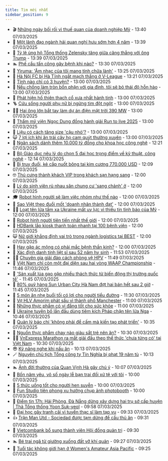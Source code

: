 ```yaml
---
title: Tim mới nhất
sidebar_position: 9
---
```


<!-- vnexpress-tin-moi-nhat:START -->
- 🎬 [Những ngày bối rối vì thuế quan của doanh nghiệp Mỹ](https://vnexpress.net/nhung-ngay-boi-roi-vi-thue-quan-cua-doanh-nghiep-my-4857999.html) - 13:40 07/03/2025
- 🐎 [Một lãnh đạo ngành hải quan nghỉ hưu sớm hơn 4 năm](https://vnexpress.net/mot-lanh-dao-nganh-hai-quan-nghi-huu-som-hon-4-nam-4858227.html) - 13:39 07/03/2025
- 🦍 [Tỷ lệ ủng hộ Tổng thống Zelensky tăng giữa căng thẳng với ông Trump](https://vnexpress.net/ty-le-ung-ho-tong-thong-zelensky-tang-giua-cang-thang-voi-ong-trump-4858205.html) - 13:39 07/03/2025
- 🏊 [Phế cầu tấn công gây bệnh khi nào?](https://vnexpress.net/phe-cau-tan-cong-gay-benh-khi-nao-4858224.html) - 13:30 07/03/2025
- 🎊 [Yiruma: &#39;Âm nhạc của tôi mang tính chữa lành&#39;](https://vnexpress.net/yiruma-am-nhac-cua-toi-mang-tinh-chua-lanh-4857822.html) - 13:25 07/03/2025
- 🎃 [Hà Nội FC bị Hà Tĩnh ngắt mạch thắng ở V-League](https://vnexpress.net/ha-noi-fc-bi-ha-tinh-ngat-mach-thang-o-v-league-4858221.html) - 13:21 07/03/2025
- 🧰 [Tỉnh nào chỉ có 3 huyện?](https://vnexpress.net/tinh-nao-chi-co-3-huyen-4858161.html) - 13:00 07/03/2025
- 🔭 [Nếu chồng làm tròn bổn phận với gia đình, tôi sẽ bỏ thái độ hỗn hào](https://vnexpress.net/neu-chong-lam-tron-bon-phan-voi-gia-dinh-toi-se-bo-thai-do-hon-hao-4858093.html) - 13:00 07/03/2025
- 🫶 [Phát hiện hố thiên thạch cổ xưa nhất hành tinh](https://vnexpress.net/phat-hien-ho-thien-thach-co-xua-nhat-hanh-tinh-4857995.html) - 13:00 07/03/2025
- 🪜 [Cứu sống người phụ nữ bị ngừng tim đột ngột](https://vnexpress.net/cuu-song-nguoi-phu-nu-bi-ngung-tim-dot-ngot-4857793.html) - 13:00 07/03/2025
- 👨‍🏫 [Hai ông lớn bắt tay làm dự án điện mặt trời 390 MW](https://vnexpress.net/hai-ong-lon-bat-tay-lam-du-an-dien-mat-troi-390-mw-4858223.html) - 13:00 07/03/2025
- 🎊 [Thẩm mỹ viện Ngọc Dung đồng hành giải Run to live 2025](https://vnexpress.net/tham-my-vien-ngoc-dung-dong-hanh-giai-run-to-live-2025-4858179.html) - 13:00 07/03/2025
- 🎊 [Liệu có cách tăng size &#39;cậu nhỏ&#39;?](https://vnexpress.net/lieu-co-cach-tang-size-cau-nho-4858113.html) - 13:00 07/03/2025
- 😺 [7 lợi ích khi ăn trái cây họ cam quýt thường xuyên](https://vnexpress.net/7-loi-ich-khi-an-trai-cay-ho-cam-quyt-thuong-xuyen-4857937.html) - 13:00 07/03/2025
- 🐘 [Ngân sách dành thêm 10.000 tỷ đồng cho khoa học công nghệ](https://vnexpress.net/ngan-sach-danh-them-10-000-ty-dong-cho-khoa-hoc-cong-nghe-4858216.html) - 12:21 07/03/2025
- 🌁 [Bộ Giáo dục nêu lý do chọn 5 đại học trọng điểm về kỹ thuật, công nghệ](https://vnexpress.net/bo-giao-duc-neu-ly-do-chon-5-dai-hoc-trong-diem-ve-ky-thuat-cong-nghe-4858183.html) - 12:14 07/03/2025
- 🐲 [Bị truy đuổi, kẻ cắp nuốt bông tai kim cương 770.000 USD](https://vnexpress.net/bi-truy-duoi-ke-cap-nuot-bong-tai-kim-cuong-770-000-usd-4858210.html) - 12:09 07/03/2025
- 🤓 [Thú cưng thành khách VIP trong khách sạn hạng sang](https://vnexpress.net/thu-cung-thanh-khach-vip-trong-khach-san-hang-sang-4858137.html) - 12:00 07/03/2025
- 💪 [Lý do sinh viên rủ nhau săn chung cư &#39;sang chảnh&#39; ở](https://vnexpress.net/ly-do-sinh-vien-ru-nhau-san-chung-cu-sang-chanh-o-4858124.html) - 12:00 07/03/2025
- 🎓 [Robot hình người sẽ làm việc nhóm như thế nào](https://vnexpress.net/robot-hinh-nguoi-se-lam-viec-nhom-nhu-the-nao-4857938.html) - 12:00 07/03/2025
- 🫣 [Sao Việt theo đuổi mốt &#39;doanh nhân thành đạt&#39;](https://vnexpress.net/sao-viet-theo-duoi-mot-doanh-nhan-thanh-dat-4857924.html) - 12:00 07/03/2025
- 🧑‍💻 [Loạt tên lửa tầm xa Ukraine mất uy lực vì thiếu tin tình báo của Mỹ](https://vnexpress.net/loat-ten-lua-tam-xa-ukraine-mat-uy-luc-vi-thieu-tin-tinh-bao-cua-my-4857879.html) - 12:00 07/03/2025
- 🐲 [Robot hình người tiên tiến nhất thế giới](https://vnexpress.net/robot-hinh-nguoi-tien-tien-nhat-the-gioi-4857864.html) - 12:00 07/03/2025
- 🌝 [​HDBank lắp kiosk thanh toán nhanh tại 100 bệnh viện](https://vnexpress.net/hdbank-lap-kiosk-thanh-toan-nhanh-tai-100-benh-vien-4858194.html) - 12:00 07/03/2025
- 😺 [Nữ giới khẳng định vai trò trong ngành logistics tại BEST](https://vnexpress.net/nu-gioi-khang-dinh-vai-tro-trong-nganh-logistics-tai-best-4858178.html) - 12:00 07/03/2025
- 🐎 [Hay gặp ác mộng có phải mắc bệnh thần kinh?](https://vnexpress.net/hay-gap-ac-mong-co-phai-mac-benh-than-kinh-4857918.html) - 12:00 07/03/2025
- 🎡 [Xác định danh tính liệt sĩ sau 52 năm hy sinh](https://vnexpress.net/xac-dinh-danh-tinh-liet-si-sau-52-nam-hy-sinh-4858192.html) - 11:53 07/03/2025
- 👨‍🏫 [Chuyên gia giải đáp cách phòng vệ HPV](https://vnexpress.net/chuyen-gia-giai-dap-cach-phong-ve-hpv-4858122.html) - 11:49 07/03/2025
- 🦆 [Việt Nam chỉ còn một đại diện sau hai vòng WAAP Championship](https://vnexpress.net/viet-nam-chi-con-mot-dai-dien-sau-hai-vong-waap-championship-4858147.html) - 11:46 07/03/2025
- 🚦 [&#39;Sản xuất lúa gạo gặp nhiều thách thức từ biến động thị trường quốc tế&#39;](https://vnexpress.net/san-xuat-lua-gao-gap-nhieu-thach-thuc-tu-bien-dong-thi-truong-quoc-te-4858148.html) - 11:45 07/03/2025
- 💫 [80% quỹ hàng Sun Urban City Hà Nam đợt hai bán hết sau 2 giờ](https://vnexpress.net/80-quy-hang-sun-urban-city-ha-nam-dot-hai-ban-het-sau-2-gio-4858075.html) - 11:45 07/03/2025
- 🎉 [5 món ăn nhẹ buổi tối có lợi cho người tiểu đường](https://vnexpress.net/5-mon-an-nhe-buoi-toi-co-loi-cho-nguoi-tieu-duong-4858086.html) - 11:30 07/03/2025
- 🌋 [Vợ HLV Amorim phát sầu vì thành phố Manchester](https://vnexpress.net/vo-hlv-amorim-phat-sau-vi-thanh-pho-manchester-4857922.html) - 11:00 07/03/2025
- 🤖 [Những thực phẩm có vị đắng tốt cho sức khỏe](https://vnexpress.net/nhung-thuc-pham-co-vi-dang-tot-cho-suc-khoe-4858128.html) - 11:00 07/03/2025
- 🦏 [Ukraine tuyên bố lần đầu dùng tiêm kích Pháp chặn tên lửa Nga](https://vnexpress.net/ukraine-tuyen-bo-lan-dau-dung-tiem-kich-phap-chan-ten-lua-nga-4858196.html) - 10:46 07/03/2025
- 🦩 [Quản lý báo chí &#39;không phải để cấm mà kiến tạo phát triển&#39;](https://vnexpress.net/quan-ly-bao-chi-khong-phai-de-cam-ma-kien-tao-phat-trien-4858191.html) - 10:35 07/03/2025
- 👺 [Nguồn thực phẩm chay nào giàu sắt trẻ nên ăn?](https://vnexpress.net/nguon-thuc-pham-chay-nao-giau-sat-tre-nen-an-4858118.html) - 10:30 07/03/2025
- 🧑‍🏫 [VnExpress Marathon ra mắt giải đấu theo thể thức &#39;chưa từng có&#39; tại Việt Nam](https://vnexpress.net/vnexpress-marathon-ra-mat-giai-dau-theo-the-thuc-chua-tung-co-tai-viet-nam-4857573.html) - 10:30 07/03/2025
- 😎 [Kỹ năng nghe khi nấu ăn](https://vnexpress.net/ky-nang-nghe-khi-nau-an-4858195.html) - 10:13 07/03/2025
- 🪄 [Nguyên chủ tịch Tổng công ty Tín Nghĩa bị phạt 19 năm tù](https://vnexpress.net/nguyen-chu-tich-tong-cong-ty-tin-nghia-bi-phat-19-nam-tu-4858140.html) - 10:13 07/03/2025
- 🏊 [Ảnh đời thường của Quan Vịnh Hà gây chú ý](https://vnexpress.net/anh-doi-thuong-cua-quan-vinh-ha-gay-chu-y-4858058.html) - 10:07 07/03/2025
- 💃 [Bốn năm yêu, vô số ngày lễ bạn trai đối xử tệ với tôi](https://vnexpress.net/bon-nam-yeu-vo-so-ngay-le-ban-trai-doi-xu-te-voi-toi-4858092.html) - 10:00 07/03/2025
- 🦆 [5 thức uống tốt cho người hen suyễn](https://vnexpress.net/5-thuc-uong-tot-cho-nguoi-hen-suyen-4858070.html) - 10:00 07/03/2025
- 🎊 [Fun Studio tiên phong xu hướng chụp ảnh photobooth](https://vnexpress.net/fun-studio-tien-phong-xu-huong-chup-anh-photobooth-4857200.html) - 10:00 07/03/2025
- 👺 [Điểm tin 17h: Hải Phòng, Đà Nẵng dừng xây dựng hai trụ sở cấp huyện | Thả Tổng thống Yoon Suk-yeol](https://vnexpress.net/diem-tin-17h-hai-phong-da-nang-dung-xay-dung-hai-tru-so-cap-huyen-tha-tong-thong-yoon-suk-yeol-4858187.html) - 09:58 07/03/2025
- 🎡 [Đại học gây tranh cãi vì tuyển thạc sĩ làm tạp vụ](https://vnexpress.net/dai-hoc-gay-tranh-cai-vi-tuyen-thac-si-lam-tap-vu-4858168.html) - 09:33 07/03/2025
- 👍 [Trận Man Utd - Sociedad được tạm dừng để cầu thủ ăn](https://vnexpress.net/tran-man-utd-sociedad-duoc-tam-dung-de-cau-thu-an-4858036.html) - 09:31 07/03/2025
- 🐎 [Vietcombank bổ sung thành viên Hội đồng quản trị](https://vnexpress.net/vietcombank-bo-sung-thanh-vien-hoi-dong-quan-tri-4858105.html) - 09:30 07/03/2025
- 🏊 [Bé trai ngã từ giường xuống đất vỡ khí quản](https://vnexpress.net/be-trai-nga-tu-giuong-xuong-dat-vo-khi-quan-4858104.html) - 09:27 07/03/2025
- 🦩 [Tuổi tác không giới hạn ở Women&#39;s Amateur Asia Pacific](https://vnexpress.net/tuoi-tac-khong-gioi-han-o-women-s-amateur-asia-pacific-4858136.html) - 09:25 07/03/2025<!-- vnexpress-tin-moi-nhat:END -->
